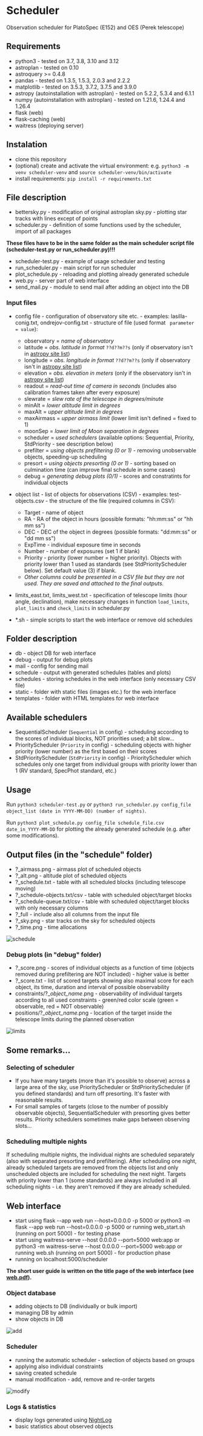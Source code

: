 # Scheduler
Observation scheduler for PlatoSpec (E152) and OES (Perek telescope)

## Requirements

- python3 - tested on 3.7, 3.8, 3.10 and 3.12
- astroplan - tested on 0.10
- astroquery >= 0.4.8
- pandas - tested on 1.3.5, 1.5.3, 2.0.3 and 2.2.2
- matplotlib - tested on 3.5.3, 3.7.2, 3.7.5 and 3.9.0
- astropy (autoinstallation with astroplan) - tested on 5.2.2, 5.3.4 and 6.1.1
- numpy (autoinstallation with astroplan) - tested on 1.21.6, 1.24.4 and 1.26.4
- flask (web)
- flask-caching (web)
- waitress (deploying server)

## Instalation

- clone this repository
- (optional) create and activate the virtual environment: e.g. ```python3 -m venv scheduler-venv``` and ```source scheduler-venv/bin/activate```
- install requirements: ```pip install -r requirements.txt```

## File description

- bettersky.py - modification of original astroplan sky.py - plotting star tracks with lines except of points
- scheduler.py - definition of some functions used by the scheduler, import of all packages

 **These files have to be in the same folder as the main scheduler script file (scheduler-test.py or run_scheduler.py)!!!** 

 - scheduler-test.py - example of usage scheduler and testing
 - run_scheduler.py - main script for run scheduler
 - plot_schedule.py - reloading and plotting already generated schedule
 - web.py - server part of web interface
 - send_mail.py - module to send mail after adding an object into the DB 

### Input files

- config file - configuration of observatory site etc. - examples: lasilla-conig.txt, ondrejov-config.txt - structure of file (used format ``` parameter = value```):

  - observatory = _name of observatory_
  - latitude = _obs. latitude in format_ ```??d??m??s``` (only if observatory isn't in [astropy site list](https://github.com/astropy/astropy-data/blob/gh-pages/coordinates/sites.json))
  - longitude = _obs. longitude in format_ ```??d??m??s``` (only if observatory isn't in [astropy site list](https://github.com/astropy/astropy-data/blob/gh-pages/coordinates/sites.json))
  - elevation = _obs. elevation in meters_ (only if the observatory isn't in [astropy site list](https://github.com/astropy/astropy-data/blob/gh-pages/coordinates/sites.json))
  - readout = _read-out time of camera in seconds_ (includes also calibration frames taken after every exposure)
  - slewrate = _slew rate of the telescope in degrees/minute_
  - minAlt = _lower altitude limit in degrees_
  - maxAlt = _upper altitude limit in degrees_
  - maxAirmass = _upper airmass limit_ (lower limit isn't defined = fixed to 1)
  - moonSep = _lower limit of Moon separation in degrees_
  - scheduler = _used schedulers_ (available options: Sequential, Priority, StdPriority - see description below)
  - prefilter = _using objects prefiltering (0 or 1)_ - removing unobservable objects, speeding-up scheduling
  - presort = _using objects presorting (0 or 1)_ - sorting based on culmination time (can improve final schedule in some cases)
  - debug = _generating debug plots (0/1)_ - scores and constratints for individual objects

- object list - list of objects for observations (CSV) - examples: test-objects.csv - the structure of the file (required columns in CSV):

  - Target - name of object
  - RA - RA of the object in hours (possible formats: "hh:mm:ss" or "hh mm ss")
  - DEC - DEC of the object in degrees (possible formats: "dd:mm:ss" or "dd mm ss")
  - ExpTime - individual exposure time in seconds
  - Number - number of exposures (set 1 if blank)
  - Priority - priority (lower number = higher priority). Objects with priority lower than 1 used as standards (see StdPriorityScheduler below). Set default value (3) if blank.
  - _Other columns could be presented in a CSV file but they are not used. They are saved and attached to the final outputs._

- limits_east.txt, limits_west.txt - specification of telescope limits (hour angle, declination), make necessary changes in function ```load_limits```, ```plot_limits``` and ```check_limits``` in scheduler.py
- *.sh - simple scripts to start the web interface or remove old schedules

## Folder description

- db - object DB for web interface
- debug - output for debug plots
- mail - config for sending mail
- schedule - output with generated schedules (tables and plots)
- schedules - storing schedules in the web interface (only necessary CSV file)
- static - folder with static files (images etc.) for the web interface
- templates - folder with HTML templates for web interface

## Available schedulers

- SequentialScheduler (```Sequential``` in config) - scheduling according to the scores of individual blocks, NOT priorities used; a bit slow...
- PriorityScheduler (```Priority``` in config) - scheduling objects with higher priority (lower number) as the first based on their scores
- StdPriorityScheduler (```StdPriority``` in config) - PriorityScheduler which schedules only one target from individual groups with priority lower than 1 (RV standard, SpecPhot standard, etc.)

## Usage

Run ```python3 scheduler-test.py``` or ```python3 run_scheduler.py config_file object_list (date in YYYY-MM-DD) (number of nights)```.

Run ```python3 plot_schedule.py config_file schedule_file.csv date_in_YYYY-MM-DD``` for plotting the already generated schedule (e.g. after some modifications).

## Output files (in the "schedule" folder)

- ?_airmass.png - airmass plot of scheduled objects
- ?_alt.png - altitude plot of scheduled objects
- ?_schedule.txt - table with all scheduled blocks (including telescope moving)
- ?_schedule-objects.txt/csv - table with scheduled object/target blocks
- ?_schedule-queue.txt/csv - table with scheduled object/target blocks with only necessary columns
- ?_full - include also all columns from the input file
- ?_sky.png - star tracks on the sky for scheduled objects
- ?_time.png - time allocations

![schedule](schedule.png)

### Debug plots (in "debug" folder)

- ?_score.png - scores of individual objects as a function of time (objects removed during prefiltering are NOT included) - higher value is better
- ?_score.txt - list of scored targets showing also maximal score for each object, its time, duration and interval of possible observability
- constraints/?_*object_name*.png - observability of individual targets according to all used constraints - green/red color scale (green = observable, red = NOT observable)
- positions/?_*object_name*.png - location of the target inside the telescope limits during the planned observation

![limits](limits.png)

## Some remarks...

### Selecting of scheduler

- If you have many targets (more than it's possible to observe) across a large area of the sky, use PriorityScheduler or StdPriorityScheduler (if you defined standards) and turn off presorting. It's faster with reasonable results.
- For small samples of targets (close to the number of possibly observable objects), SequentialScheduler with presorting gives better results. Priority schedulers sometimes make gaps between observing slots...

### Scheduling multiple nights

If scheduling multiple nights, the individual nights are scheduled separately (also with separated presorting and prefiltering). After scheduling one night, already scheduled targets are removed from the objects list and only unscheduled objects are included for scheduling the next night. Targets with priority lower than 1 (some standards) are always included in all scheduling nights - i.e. they aren't removed if they are already scheduled.

## Web interface

- start using flask --app web run --host=0.0.0.0 -p 5000 or python3 -m flask --app web run --host=0.0.0.0 -p 5000 or running web_start.sh (running on port 5000) - for testing phase
- start using waitress-serve --host 0.0.0.0 --port=5000 web:app or python3 -m waitress-serve --host 0.0.0.0 --port=5000 web:app or running web.sh (running on port 5000) - for production phase
- running on localhost:5000/scheduler

**The short user guide is written on the title page of the web interface (see [web.pdf](web.pdf)).**

### Object database 

- adding objects to DB (individually or bulk import)
- managing DB by admin
- show objects in DB

![add](add.png)

### Scheduler

- running the automatic scheduler - selection of objects based on groups
- applying also individual constraints
- saving created schedule
- manual modification - add, remove and re-order targets

![modify](modify.png)

### Logs & statistics

- display logs generated using [NightLog](https://github.com/pavolgaj/NightLog)
- basic statistics about observed objects


